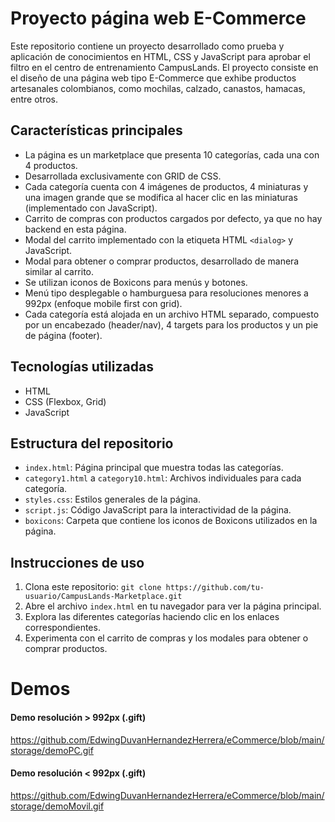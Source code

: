 # Proyecto página web E-Commerce

Este repositorio contiene un proyecto desarrollado como prueba y aplicación de conocimientos en HTML, CSS y JavaScript para aprobar el filtro en el centro de entrenamiento CampusLands. El proyecto consiste en el diseño de una página web tipo E-Commerce que exhibe productos artesanales colombianos, como mochilas, calzado, canastos, hamacas, entre otros.

## Características principales

- La página es un marketplace que presenta 10 categorías, cada una con 4 productos.
- Desarrollada exclusivamente con GRID de CSS.
- Cada categoría cuenta con 4 imágenes de productos, 4 miniaturas y una imagen grande que se modifica al hacer clic en las miniaturas (implementado con JavaScript).
- Carrito de compras con productos cargados por defecto, ya que no hay backend en esta página.
- Modal del carrito implementado con la etiqueta HTML `<dialog>` y JavaScript.
- Modal para obtener o comprar productos, desarrollado de manera similar al carrito.
- Se utilizan iconos de Boxicons para menús y botones.
- Menú tipo desplegable o hamburguesa para resoluciones menores a 992px (enfoque mobile first con grid).
- Cada categoría está alojada en un archivo HTML separado, compuesto por un encabezado (header/nav), 4 targets para los productos y un pie de página (footer).

## Tecnologías utilizadas

- HTML
- CSS (Flexbox, Grid)
- JavaScript

## Estructura del repositorio

- `index.html`: Página principal que muestra todas las categorías.
- `category1.html` a `category10.html`: Archivos individuales para cada categoría.
- `styles.css`: Estilos generales de la página.
- `script.js`: Código JavaScript para la interactividad de la página.
- `boxicons`: Carpeta que contiene los iconos de Boxicons utilizados en la página.

## Instrucciones de uso

1. Clona este repositorio: `git clone https://github.com/tu-usuario/CampusLands-Marketplace.git`
2. Abre el archivo `index.html` en tu navegador para ver la página principal.
3. Explora las diferentes categorías haciendo clic en los enlaces correspondientes.
4. Experimenta con el carrito de compras y los modales para obtener o comprar productos.

# Demos

#### Demo resolución > 992px (.gift)

https://github.com/EdwingDuvanHernandezHerrera/eCommerce/blob/main/storage/demoPC.gif

#### Demo resolución < 992px (.gift)

https://github.com/EdwingDuvanHernandezHerrera/eCommerce/blob/main/storage/demoMovil.gif
